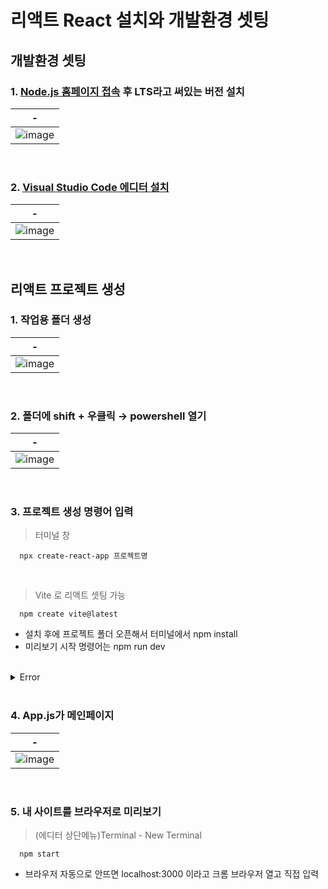 # 리액트 React 설치와 개발환경 셋팅
개발환경 셋팅
---
### 1. [Node.js 홈페이지 접속](https://nodejs.org/en) 후 LTS라고 써있는 버전 설치
|-|
|-|
|![image](https://github.com/silverywaves/React_Project/assets/155939946/7ff886f6-cfeb-4714-9cca-d94288af80e1)|

<br>

### 2. [Visual Studio Code 에디터 설치](https://code.visualstudio.com/download)
|-|
|-|
|![image](https://github.com/silverywaves/React_Project/assets/155939946/29a1909d-d1cb-4f1e-91d1-09f2e4cf17eb)|

<br>

리액트 프로젝트 생성
---
### 1. 작업용 폴더 생성
|-|
|-|
|![image](https://github.com/silverywaves/React_Project/assets/155939946/fe6dc428-972c-4a8f-b221-330d9efeb4c8)|

<br>

### 2. 폴더에 shift + 우클릭 → powershell 열기
|-|
|-|
|![image](https://github.com/silverywaves/React_Project/assets/155939946/7ddfefa7-11a0-4476-a7c1-911cb9c9c4e2)|

<br>

### 3. 프로젝트 생성 명령어 입력
> 터미널 창
```
  npx create-react-app 프로젝트명
```

<br>

> Vite 로 리액트 셋팅 가능
```
  npm create vite@latest
```

- 설치 후에 프로젝트 폴더 오픈해서 터미널에서 npm install
- 미리보기 시작 명령어는 npm run dev

<br>

<details>
  <summary>Error</summary>

허가되지 않은 스크립트 입니다
---
> 윈도우 하단 검색메뉴에서 Powershell 검색 - 우클릭 - 관리자 권한으로 실행
```
  Set-ExecutionPolicy Unrestricted
```

<br>

npx command not found ~
---
```
- 터미널 재시작

- nodejs 재설치 및 버전 확인

- 설치 경로 바꾸지 않기(C 드라이브)
```

<br>

The engine "node" is incompatible with this module 
---
> nodejs 버전이 낮거나 너무 높다는 뜻
```
  nodejs를 요구하는 버전으로 재설치
```

<br>

</details>

<br>

### 4. App.js가 메인페이지
|-|
|-|
|![image](https://github.com/silverywaves/React_Project/assets/155939946/528feb5a-5e61-4e0d-a9e9-cbfb47713342)|

<br>

### 5. 내 사이트를 브라우저로 미리보기
> (에디터 상단메뉴)Terminal - New Terminal
```
  npm start
```

- 브라우저 자동으로 안뜨면 localhost:3000 이라고 크롬 브라우저 열고 직접 입력

<br>

